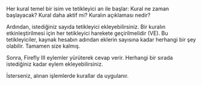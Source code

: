 Her kural temel bir isim ve tetikleyici an ile başlar: Kural ne zaman başlayacak? Kural daha aktif mi? Kuralın açıklaması nedir?

Ardından, istediğiniz sayıda tetikleyici ekleyebilirsiniz. Bir kuralın etkinleştirilmesi için her tetikleyici harekete geçirilmelidir (VE). Bu tetikleyiciler, kaynak hesabın adından eklerin sayısına kadar herhangi bir şey olabilir. Tamamen size kalmış.

Sonra, Firefly III eylemler yürüterek cevap verir. Herhangi bir sırada istediğiniz kadar eylem ekleyebilirsiniz.

İsterseniz, alınan işlemlerde kurallar da uygulanır.